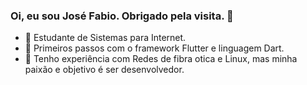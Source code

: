 ### Oi, eu sou José Fabio. Obrigado pela visita. 👋
- 🔭 Estudante de Sistemas para Internet.
- 🌱 Primeiros passos com o framework Flutter e linguagem Dart.
- 💬 Tenho experiência com Redes de fibra otica e Linux, mas minha paixão e objetivo é ser desenvolvedor.
